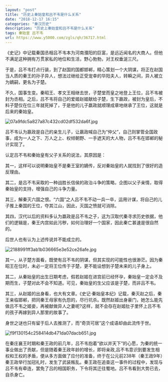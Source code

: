 ```yaml
---
layout: "post"
title: "历史上秦始皇和吕不韦是什么关系"
date: "2018-12-17 16:15"
categories: "秦汉历史"
description: "历史上秦始皇和吕不韦是什么关系"
tags: 秦始皇 吕不韦
url: https://www.y5000.com/zgls/qh/36717.html
---
```






《史记》中记载秦国丞相吕不韦本为河南濮阳的巨富，是远近闻名的大商人。但他不满足这种拥有万贯家私的地位和生活，野心勃勃，对王权垂涎三尺。

于是，吕不韦打点行装，到了赵国的国都邯郸，精心策划一个大阴谋，将正在赵国当人质的秦王的孙子异人，想法过继给正受宠幸的华阳夫人，转瞬之间，异人被立为嫡嗣，更名为子楚。

不久，国事生变。秦昭王、孝文王相继去世，子楚堂而皇之地登上王位，吕不韦被封为丞相。之后，吕不韦将自己的爱姬赵姬献给子楚，生下嬴政，被封为皇后，不料子楚仅在位三年就死掉了，于是他的儿子嬴政就顺理成章地继承了王位，这就是后来的秦始皇。

![07a9fdc5a827a87c432cd02df532da6f.jpg](https://img.y5000.com/uploads/allimg/181105/07a9fdc5a827a87c432cd02df532da6f.jpg)

吕不韦认为嬴政是自己的亲生儿子，让嬴政喊自己为“仲父”，自己则掌管全国政事，成为一人之下、万人之上、权倾朝野、一手遮天的大人物，吕不韦在邯郸的秘计实现了。

认定吕不韦和秦始皇有父子关系的说法，其原因是：

其一，这样可以说明秦始皇不是秦王室的嫡传，反对秦始皇的人就找到了很好的造反理由。

其二，是吕不韦采取的一种战胜长信侯的政治斗争的策略，企图以父子亲情，取得秦始皇的支持，增强自己的斗争力量。

其三，解秦灭六国之恨。“六国”之人吕不韦不动一兵一卒，运用计谋，将自己的儿子推上秦国的王位，夺其江山，因此，灭国之愤就可消除。

其四，汉代以后的资料多认为嬴政是吕不韦之子，这为汉取代秦寻求历史依据，他们的逻辑是，秦王内宫如此污秽，如何治理好一个国家，因此秦亡甚速是很自然的。

后世人也有认为上述传说并不能成立的。

![2188991ff3ab1b036665e3e52ce26afe.jpg](https://img.y5000.com/uploads/allimg/181105/2188991ff3ab1b036665e3e52ce26afe.jpg)

其一，从子楚方面看，既使有吕不韦的阴谋，但其实现的可能性也很渺茫。因为秦昭王在位时，未必一定将王位传于子楚，更不能设想到子楚未来的儿子身上。

其二，从秦始皇的出生日期考虑，假若赵姬在进宫前已经怀孕，秦始皇一定会不及期而生，子楚对此不会不知道。可见，秦始皇的生父应该是子楚，而非吕不韦。

其三，从赵姬的出身看，也大有文章。《史记·秦始皇本纪》记载，秦灭赵之后，秦王亲临邯郸，把同秦王母家有仇怨的，尽行坑杀。既然赵姬出身豪门，她怎么能先做吕不韦之姬妾，再被献做异人之妻呢?这样，就不会存在赵姬肚子里怀上吕不韦的孩子再嫁到异人那里的故事了。

身世之谜也只有留于后人去推测了，而“奇货可居”这个成语却由此流传于世。

![f9f130154c258414db471da07dacb651.jpg](https://img.y5000.com/uploads/allimg/181105/f9f130154c258414db471da07dacb651.jpg)

在秦庄襄王时期和秦王政的前几年，吕不韦抱着“欲以并天下”的心愿，为秦的统一事业做出了贡献，但是随着秦王政年龄的增长，即将亲政,吕不韦意识到要发生相权和王权的矛盾，便从多方面做了应付的准备，终于在公元前238年（秦王政9年）秦王政举行加冠礼时，发生了武装叛乱。秦王政在追查这一事件的过程中，发现与吕不韦有牵连，罢免了吕的相国职务，下令将其迁往蜀地。吕不韦看到大势已去，自杀身亡。

  
